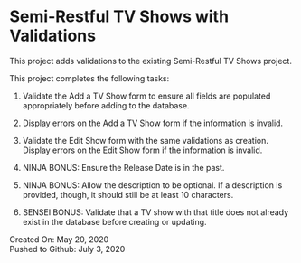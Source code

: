 # Semi-Restful TV Shows with Validations

This project adds validations to the existing Semi-Restful TV Shows project.

This project completes the following tasks:

1. Validate the Add a TV Show form to ensure all fields are populated appropriately before adding to the database.

2. Display errors on the Add a TV Show form if the information is invalid.

3. Validate the Edit Show form with the same validations as creation.
Display errors on the Edit Show form if the information is invalid.

4. NINJA BONUS: Ensure the Release Date is in the past.

5. NINJA BONUS: Allow the description to be optional. If a description is provided, though, it should still be at least 10 characters.

6. SENSEI BONUS: Validate that a TV show with that title does not already exist in the database before creating or updating.

Created On: May 20, 2020\
Pushed to Github: July 3, 2020


